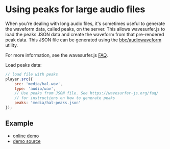 # Using peaks for large audio files

When you're dealing with long audio files, it's sometimes useful to generate the waveform data,
called peaks, on the server. This allows wavesurfer.js to load the peaks JSON data and create the
waveform from that pre-rendered peak data. This JSON file can be generated using the
[bbc/audiowaveform](https://github.com/bbc/audiowaveform) utility.

For more information, see the wavesurfer.js [FAQ](https://wavesurfer-js.org/faq/).

Load peaks data:

```javascript
// load file with peaks
player.src({
    src: 'media/hal.wav',
    type: 'audio/wav',
    // Use peaks from JSON file. See https://wavesurfer-js.org/faq/
    // for instructions on how to generate peaks
    peaks: 'media/hal-peaks.json'
});
```

## Example

- [online demo](https://collab-project.github.io/videojs-wavesurfer/examples/peaks.html)
- [demo source](https://github.com/collab-project/videojs-wavesurfer/blob/master/examples/peaks.html)
